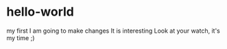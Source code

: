 # hello-world
my first
I am going to make changes
It is interesting
Look at your watch, it's my time ;)
